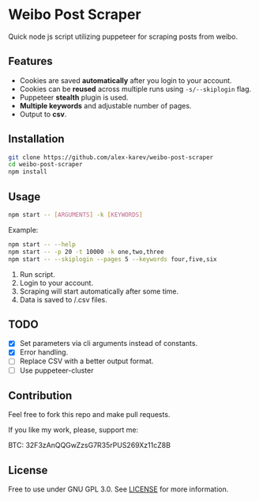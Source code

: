 # Weibo Post Scraper

Quick node js script utilizing puppeteer for scraping posts from weibo.

## Features

- Cookies are saved **automatically** after you login to your account.
- Cookies can be **reused** across multiple runs using `-s/--skiplogin` flag.
- Puppeteer **stealth** plugin is used.
- **Multiple keywords** and adjustable number of pages.
- Output to **csv**.

## Installation

```bash
git clone https://github.com/alex-karev/weibo-post-scraper
cd weibo-post-scraper
npm install
```

## Usage

```bash
npm start -- [ARGUMENTS] -k [KEYWORDS]
```

Example:

```bash
npm start -- --help
npm start -- -p 20 -t 10000 -k one,two,three
npm start -- --skiplogin --pages 5 --keywords four,five,six
```

1. Run script. 
2. Login to your account. 
3. Scraping will start automatically after some time.
4. Data is saved to <OUTPUT>/<QUERY>.csv files.

## TODO

- [x] Set parameters via cli arguments instead of constants.
- [x] Error handling.
- [ ] Replace CSV with a better output format.
- [ ] Use puppeteer-cluster

## Contribution

Feel free to fork this repo and make pull requests.

If you like my work, please, support me:

BTC: 32F3zAnQQGwZzsG7R35rPUS269Xz11cZ8B

## License

Free to use under GNU GPL 3.0. See [LICENSE](https://github.com/alex-karev/weibo-post-scraper/blob/main/LICENSE) for more information.
